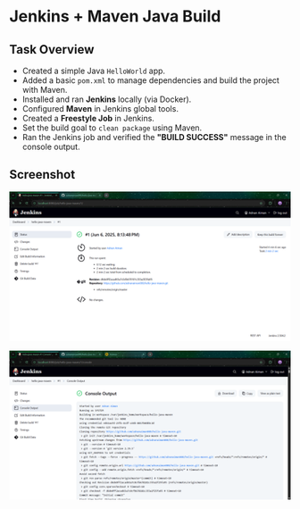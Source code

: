 # Jenkins + Maven Java Build

## Task Overview  

- Created a simple Java `HelloWorld` app.
- Added a basic `pom.xml` to manage dependencies and build the project with Maven.
- Installed and ran **Jenkins** locally (via Docker).
- Configured **Maven** in Jenkins global tools.
- Created a **Freestyle Job** in Jenkins.
- Set the build goal to `clean package` using Maven.
- Ran the Jenkins job and verified the **"BUILD SUCCESS"** message in the console output.

## Screenshot

![Build Console O/P 1](./ss.png)

![Build Console O/P 2](./ss2.png)
